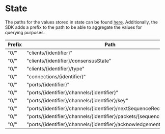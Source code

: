 <!--
order: 2
-->

# State

The paths for the values stored in state can be found [here](https://github.com/cosmos/ics/blob/master/spec/ics-024-host-requirements/README.md#path-space). Additionally, the SDK adds
a prefix to the path to be able to aggregate the values for querying purposes.

| Prefix | Path                                                                   | Value type     |
|--------|------------------------------------------------------------------------|----------------|
| "0/"   | "clients/{identifier}"                                                 | ClientState    |
| "0/"   | "clients/{identifier}/consensusState"                                  | ConsensusState |
| "0/"   | "clients/{identifier}/type"                                            | ClientType     |
| "0/"   | "connections/{identifier}"                                             | ConnectionEnd  |
| "0/"   | "ports/{identifier}"                                                   | CapabilityKey  |
| "0/"   | "ports/{identifier}/channels/{identifier}"                             | ChannelEnd     |
| "0/"   | "ports/{identifier}/channels/{identifier}/key"                         | CapabilityKey  |
| "0/"   | "ports/{identifier}/channels/{identifier}/nextSequenceRecv"            | uint64         |
| "0/"   | "ports/{identifier}/channels/{identifier}/packets/{sequence}"          | bytes          |
| "0/"   | "ports/{identifier}/channels/{identifier}/acknowledgements/{sequence}" | bytes          |